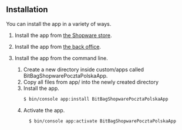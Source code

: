 ## Installation

You can install the app in a variety of ways.

1. Install the app from [the Shopware store](https://store.shopware.com/en/extensions/?p=1&o=12&n=21&c=2069&shopwareVersion=6).
2. Install the app from [the back office](https://docs.shopware.com/en/shopware-6-en/extensions/myextensions).

3. Install the app from the command line.
    1. Create a new directory inside custom/apps called BitBagShopwarePocztaPolskaApp.
    2. Copy all files from app/ into the newly created directory
    3. Install the app.
       ```bash
       $ bin/console app:install BitBagShopwarePocztaPolskaApp
       ```
    4. Activate the app.
       ```bash
         $ bin/console app:activate BitBagShopwarePocztaPolskaApp
       ```
